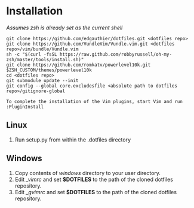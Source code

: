 Installation
============

*Assumes zsh is already set as the current shell*

    git clone https://github.com/edgauthier/dotfiles.git <dotfiles repo>
    git clone https://github.com/VundleVim/Vundle.vim.git <dotfiles repo>/vim/bundle/Vundle.vim
    sh -c "$(curl -fsSL https://raw.github.com/robbyrussell/oh-my-zsh/master/tools/install.sh)"
    git clone https://github.com/romkatv/powerlevel10k.git $ZSH_CUSTOM/themes/powerlevel10k
    cd <dotfiles repo>
    git submodule update --init
    git config --global core.excludesfile <absolute path to dotfiles repo>/gitignore-global
    
    To complete the installation of the Vim plugins, start Vim and run :PluginInstall

Linux
-----

1. Run setup.py from within the .dotfiles directory

Windows
-------

1. Copy contents of *windows* directory to your user directory.
1. Edit *_vimrc* and set **$DOTFILES** to the path of the cloned dotfiles repository.
1. Edit *_gvimrc* and set **$DOTFILES** to the path of the cloned dotfiles repository.
